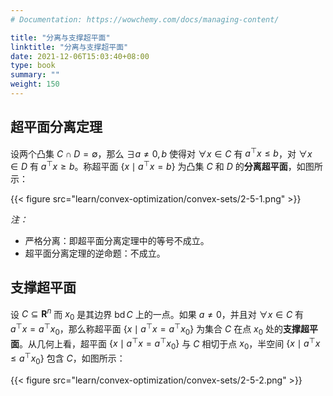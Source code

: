 ```yaml
---
# Documentation: https://wowchemy.com/docs/managing-content/

title: "分离与支撑超平面"
linktitle: "分离与支撑超平面"
date: 2021-12-06T15:03:40+08:00
type: book
summary: ""
weight: 150
---
```


<!--more-->

## 超平面分离定理

设两个凸集 $C \cap D = \emptyset$，那么 $\exists a \ne 0, b$ 使得对 $\forall x \in C$ 有 $a^{\top}x \leqslant b$，对 $\forall x \in D$ 有 $a^{\top}x \geqslant b$。称超平面 $\{x \mid a^{\top}x = b\}$ 为凸集 $C$ 和 $D$ 的**分离超平面**，如图所示：

{{< figure src="learn/convex-optimization/convex-sets/2-5-1.png" >}}

*注：*

- 严格分离：即超平面分离定理中的等号不成立。
- 超平面分离定理的逆命题：不成立。

## 支撑超平面

设 $C \subseteq \mathbf{R}^{n}$ 而 $x_0$ 是其边界 $\operatorname{bd} C$ 上的一点。如果 $a \ne 0$，并且对 $\forall x \in C$ 有 $a^{\top} x = a^{\top} x_0$，那么称超平面 $\{x \mid a^{\top} x = a^{\top} x_0\}$ 为集合 $C$ 在点 $x_0$ 处的**支撑超平面**。从几何上看，超平面 $\{x \mid a^{\top} x = a^{\top} x_0\}$ 与 $C$ 相切于点 $x_0$，半空间 $\{x \mid a^{\top} x \leqslant a^{\top} x_0\}$ 包含 $C$，如图所示：

{{< figure src="learn/convex-optimization/convex-sets/2-5-2.png" >}}